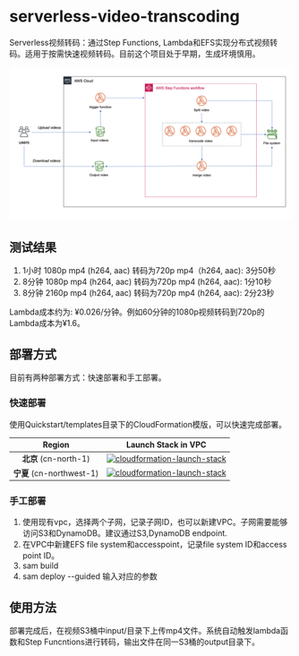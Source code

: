 # serverless-video-transcoding

Serverless视频转码：通过Step Functions, Lambda和EFS实现分布式视频转码。适用于按需快速视频转码。目前这个项目处于早期，生成环境慎用。 

![](./images/serverless-video-transcoder.png)

## 测试结果

1. 1小时 1080p mp4 (h264, aac) 转码为720p mp4（h264, aac): 3分50秒
2. 8分钟 1080p mp4 (h264, aac) 转码为720p mp4 (h264, aac): 1分10秒
3. 8分钟 2160p mp4 (h264, aac) 转码为720p mp4 (h264, aac): 2分23秒

Lambda成本约为: ¥0.026/分钟。例如60分钟的1080p视频转码到720p的Lambda成本为¥1.6。


## 部署方式
目前有两种部署方式：快速部署和手工部署。

### 快速部署

使用Quickstart/templates目录下的CloudFormation模版，可以快速完成部署。

|           Region            |                     Launch Stack in VPC                      | 
| :-------------------------: | :----------------------------------------------------------: | 
| **北京** (cn-north-1)   | [![cloudformation-launch-stack](https://s3.amazonaws.com/cloudformation-examples/cloudformation-launch-stack.png)](https://console.amazonaws.cn/cloudformation/home?region=cn-north-1#/stacks/new?stackName=serverless-video-transcoder&templateURL=https://aws-quickstart-cn.s3.cn-northwest-1.amazonaws.com.cn/serverless-video-transcoder/main.template.yaml) | 
| **宁夏** (cn-northwest-1) | [![cloudformation-launch-stack](https://s3.amazonaws.com/cloudformation-examples/cloudformation-launch-stack.png)](https://console.amazonaws.cn/cloudformation/home?region=cn-northwest-1#/stacks/new?stackName=serverless-video-transcoder&templateURL=https://aws-quickstart-cn.s3.cn-northwest-1.amazonaws.com.cn/serverless-video-transcoder/main.template.yaml) | 

### 手工部署
1. 使用现有vpc，选择两个子网，记录子网ID，也可以新建VPC。子网需要能够访问S3和DynamoDB。建议通过S3,DynamoDB endpoint.
2. 在VPC中新建EFS file system和accesspoint，记录file system ID和access point ID。
3. sam build
3. sam deploy --guided 输入对应的参数


## 使用方法

部署完成后，在视频S3桶中input/目录下上传mp4文件。系统自动触发lambda函数和Step Funcntions进行转码，输出文件在同一S3桶的output目录下。

